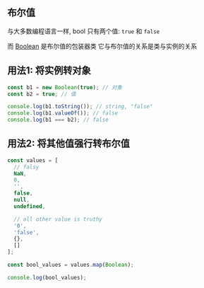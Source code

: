## 布尔值

与大多数编程语言一样, bool 只有两个值: `true` 和 `false`

而 [Boolean](https://developer.mozilla.org/zh-CN/docs/Web/JavaScript/Reference/Global_Objects/Boolean) 是布尔值的包装器类
它与布尔值的关系是类与实例的关系

## 用法1: 将实例转对象

```js
const b1 = new Boolean(true); // 对象
const b2 = true; // 值

console.log(b1.toString()); // string, "false"
console.log(b1.valueOf()); // false
console.log(b1 === b2); // false
```

## 用法2: 将其他值强行转布尔值

```js
const values = [
  // falsy
  NaN,
  0,
  '',
  false,
  null,
  undefined,

  // all other value is truthy
  '0',
  'false',
  {},
  []
];

const bool_values = values.map(Boolean);

console.log(bool_values);
```
